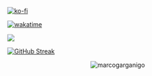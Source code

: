 [![ko-fi](https://ko-fi.com/img/githubbutton_sm.svg)](https://ko-fi.com/N4N11JMHWH)

[![wakatime](https://wakatime.com/badge/user/f0b77c93-5901-4359-ab12-300d8e57e821.svg)](https://wakatime.com/@f0b77c93-5901-4359-ab12-300d8e57e821)

![](https://komarev.com/ghpvc/?username=marcogarganigo)

[![GitHub Streak](https://streak-stats.demolab.com?user=marcogarganigo&theme=travelers-theme&date_format=j%20M%5B%20Y%5D)](https://git.io/streak-stats)

<p align="center"> <img src="https://github-readme-stats.vercel.app/api?username=marcogarganigo&show_icons=true&theme=great-gatsby" alt="marcogarganigo" />

